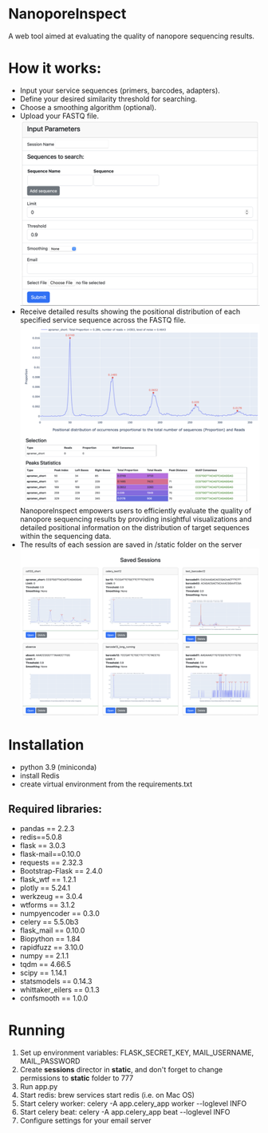# NanoporeInspect
A web tool aimed at evaluating the quality of nanopore sequencing results.

# How it works:
- Input your service sequences (primers, barcodes, adapters).
- Define your desired similarity threshold for searching.
- Choose a smoothing algorithm (optional).
- Upload your FASTQ file.
![screenshot](static/img/input_parameters.png)
- Receive detailed results showing the positional distribution of each specified service sequence across the FASTQ file.
![screenshot](static/img/results.png)
NanoporeInspect empowers users to efficiently evaluate the quality of nanopore sequencing results by providing insightful visualizations and detailed positional information on the distribution of target sequences within the sequencing data.
- The results of each session are saved in /static folder on the server
![screenshot](static/img/sessions.png)

# Installation
- python 3.9 (miniconda)
- install Redis
- create virtual environment from the requirements.txt

## Required libraries: 
* pandas == 2.2.3
* redis==5.0.8
* flask == 3.0.3
* flask-mail==0.10.0
* requests == 2.32.3
* Bootstrap-Flask == 2.4.0
* flask_wtf == 1.2.1
* plotly == 5.24.1
* werkzeug == 3.0.4
* wtforms == 3.1.2
* numpyencoder == 0.3.0
* celery == 5.5.0b3
* flask_mail == 0.10.0
* Biopython == 1.84
* rapidfuzz == 3.10.0
* numpy == 2.1.1
* tqdm == 4.66.5
* scipy == 1.14.1
* statsmodels == 0.14.3
* whittaker_eilers == 0.1.3
* confsmooth == 1.0.0

# Running
1) Set up environment variables: FLASK_SECRET_KEY, MAIL_USERNAME, MAIL_PASSWORD
2) Create **sessions** director in **static**, and don't forget to change permissions to **static** folder to 777
3) Run app.py
4) Start redis: brew services start redis (i.e. on Mac OS)
5) Start celery worker: celery -A app.celery_app worker --loglevel INFO
6) Start celery beat: celery -A app.celery_app beat --loglevel INFO
7) Configure settings for your email server